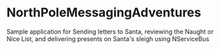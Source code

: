 # NorthPoleMessagingAdventures
Sample application for Sending letters to Santa, reviewing the Naught or Nice List, and delivering presents on Santa's sleigh using NServiceBus
